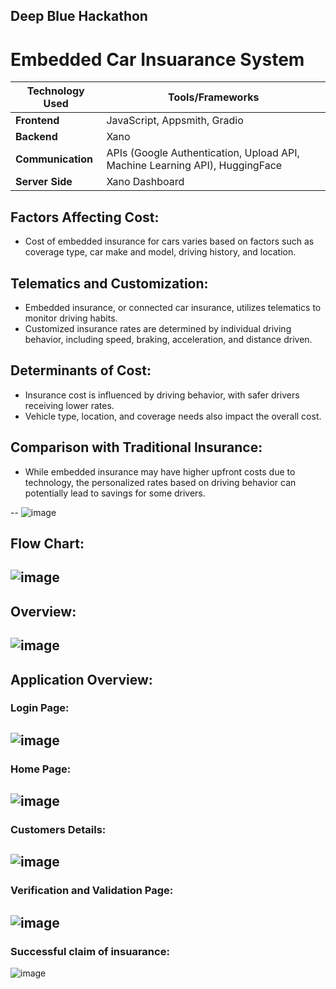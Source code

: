 ## Deep Blue Hackathon 
# Embedded Car Insuarance System

| **Technology Used**        | **Tools/Frameworks**                                       |
| -------------------------- | ---------------------------------------------------------- |
| **Frontend**               | JavaScript, Appsmith, Gradio                               |
| **Backend**                | Xano                                                       |
| **Communication**          | APIs (Google Authentication, Upload API, Machine Learning API), HuggingFace |
| **Server Side**            | Xano Dashboard                                             |

## Factors Affecting Cost:

- Cost of embedded insurance for cars varies based on factors such as coverage type, car make and model, driving history, and location.

## Telematics and Customization:

- Embedded insurance, or connected car insurance, utilizes telematics to monitor driving habits.
- Customized insurance rates are determined by individual driving behavior, including speed, braking, acceleration, and distance driven.

## Determinants of Cost:

- Insurance cost is influenced by driving behavior, with safer drivers receiving lower rates.
- Vehicle type, location, and coverage needs also impact the overall cost.

## Comparison with Traditional Insurance:

- While embedded insurance may have higher upfront costs due to technology, the personalized rates based on driving behavior can potentially lead to savings for some drivers.

--
![image](https://github.com/dipashachaturvedii/deep-blue/assets/97289683/dbb5dde8-c552-431e-9e86-a3f7b0ee7e50)
## Flow Chart:
![image](https://github.com/dipashachaturvedii/deep-blue/assets/97289683/b7e2de83-81da-42ad-abd8-ffef1ec34963)
--
## Overview:
![image](https://github.com/dipashachaturvedii/deep-blue/assets/97289683/ded0bf25-4d81-42d6-ae67-30c4fe27ce86)
--
## Application Overview:
### Login Page:
![image](https://github.com/dipashachaturvedii/deep-blue/assets/97289683/a8116e75-db5b-4a76-a8dd-d4e20c1963f8)
--
### Home Page:
![image](https://github.com/dipashachaturvedii/deep-blue/assets/97289683/2a4ded4c-642b-46b7-a8e9-b5cfb360ee16)
--
### Customers Details:
![image](https://github.com/dipashachaturvedii/deep-blue/assets/97289683/50c1bcc0-16e3-43b7-8422-8030009582c2)
--
### Verification and Validation Page:
![image](https://github.com/dipashachaturvedii/deep-blue/assets/97289683/07e2780e-74d2-459c-a06d-bffb2059a4c5)
--
### Successful claim of insuarance:
![image](https://github.com/dipashachaturvedii/deep-blue/assets/97289683/12c2e24f-f7b3-476f-a775-bfca16222471)




